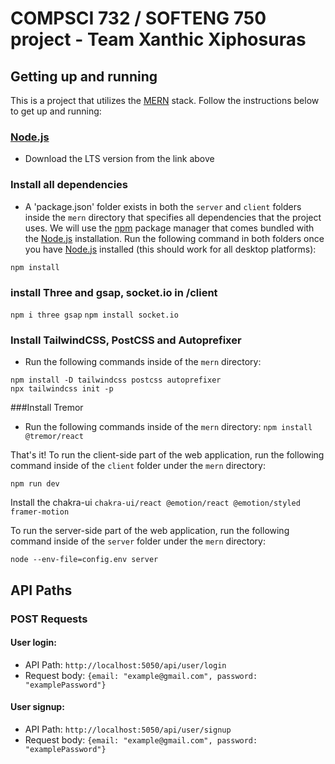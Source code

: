 # COMPSCI 732 / SOFTENG 750 project - Team Xanthic Xiphosuras

## Getting up and running
This is a project that utilizes the [MERN](https://www.mongodb.com/mern-stack) stack. Follow the instructions below to get up and running:

### [Node.js](https://nodejs.org/en)
- Download the LTS version from the link above
### Install all dependencies
- A 'package.json' folder exists in both the ``server`` and ``client`` folders inside the ``mern`` directory that specifies all dependencies that the project uses. We will use the [npm](https://www.npmjs.com/) package manager that comes bundled with the [Node.js](https://nodejs.org/en) installation. Run the following command in both folders once you have [Node.js](https://nodejs.org/en) installed (this should work for all desktop platforms):

```npm install```

### install Three and gsap, socket.io in /client
```npm i three gsap```
```npm install socket.io```

### Install TailwindCSS, PostCSS and Autoprefixer
- Run the following commands inside of the ``mern`` directory:

```npm install -D tailwindcss postcss autoprefixer```
<br/>
```npx tailwindcss init -p```

###Install Tremor
- Run the following commands inside of the ``mern`` directory:
```npm install @tremor/react```

That's it! To run the client-side part of the web application, run the following command inside of the ``client`` folder under the ``mern`` directory:


```npm run dev```

Install the chakra-ui
```chakra-ui/react @emotion/react @emotion/styled framer-motion```



To run the server-side part of the web application, run the following command inside of the ``server`` folder under the ``mern`` directory:

```node --env-file=config.env server```

## API Paths

### POST Requests
#### User login:
- API Path: ``http://localhost:5050/api/user/login`` <br/>
- Request body: ``{email: "example@gmail.com", password: "examplePassword"}``

#### User signup:
- API Path: ``http://localhost:5050/api/user/signup`` <br/>
- Request body: ``{email: "example@gmail.com", password: "examplePassword"}``
